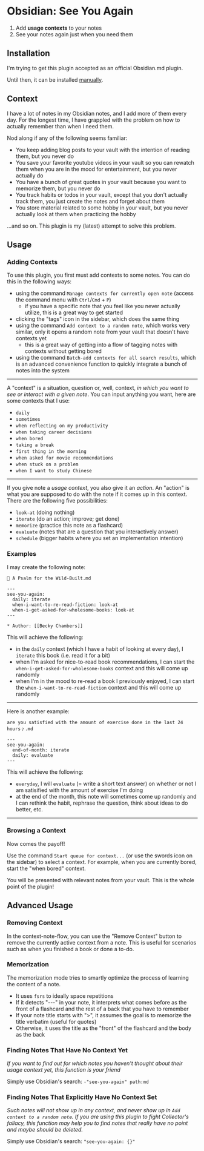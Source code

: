 # Obsidian: See You Again

1. Add **usage contexts** to your notes
2. See your notes again just when you need them

## Installation

I'm trying to get this plugin accepted as an official Obsidian.md plugin.

Until then, it can be installed [manually](https://www.reddit.com/r/ObsidianMD/comments/tpodka/how_can_i_manually_install_plugins/).

## Context

I have a lot of notes in my Obsidian notes, and I add more of them every day.
For the longest time, I have grappled with the problem on how to actually remember than when I need them.

Nod along if any of the following seems familiar:

- You keep adding blog posts to your vault with the intention of reading them, but you never do
- You save your favorite youtube videos in your vault so you can rewatch them when you are in the mood for entertainment, but you never actually do
- You have a bunch of great quotes in your vault because you want to memorize them, but you never do
- You track habits or todos in your vault, except that you don't actually track them, you just create the notes and forget about them
- You store material related to some hobby in your vault, but you never actually look at them when practicing the hobby

...and so on. This plugin is my (latest) attempt to solve this problem.

## Usage 

### Adding Contexts

To use this plugin, you first must add contexts to some notes.
You can do this in the following ways:

- using the command `Manage contexts for currently open note` (access the command menu with `Ctrl`/`Cmd` + `P`)
  - if you have a specific note that you feel like you never actually utilize, this is a great way to get started
- clicking the "tags" icon in the sidebar, which does the same thing
- using the command `Add context to a random note`, which works very similar, only it opens a random note from your vault that doesn't have contexts yet
  - this is a great way of getting into a flow of tagging notes with contexts without getting bored
- using the command `Batch-add contexts for all search results`, which is an advanced convenience function to quickly integrate a bunch of notes into the system

---

A "context" is a situation, question or, well, context, *in which you want to see or interact with a given note*. 
You can input anything you want, here are some contexts that I use:

- `daily`
- `sometimes`
- `when reflecting on my productivity`
- `when taking career decisions`
- `when bored`
- `taking a break`
- `first thing in the morning`
- `when asked for movie recommendations`
- `when stuck on a problem`
- `when I want to study Chinese`

---

If you give note a *usage context*, you also give it an *action*. An "action" is what you are supposed to do with the note if it comes up in this context. There are the following five possibilities:

- `look-at` (doing nothing)
- `iterate` (do an action; improve; get done)
- `memorize` (practice this note as a flashcard)
- `evaluate` (notes that are a question that you interactively answer)
- `schedule` (bigger habits where you set an implementation intention)


### Examples

I may create the following note:

```
📖 A Psalm for the Wild-Built.md
```

```
---
see-you-again:
  daily: iterate
  when-i-want-to-re-read-fiction: look-at
  when-i-get-asked-for-wholesome-books: look-at
---

* Author: [[Becky Chambers]]
```

This will achieve the following:
- in the `daily` context (which I have a habit of looking at every day), I `iterate` this book (i.e. read it for a bit)
- when I'm asked for nice-to-read book recommendations, I can start the `when-i-get-asked-for-wholesome-books` context and this will come up randomly
- when I'm in the mood to re-read a book I previously enjoyed, I can start the `when-i-want-to-re-read-fiction` context and this will come up randomly

---

Here is another example:

```
are you satisfied with the amount of exercise done in the last 24 hours﹖.md
```
```
---
see-you-again:
  end-of-month: iterate
  daily: evaluate
---
```
This will achieve the following:
- `everyday`, I will `evaluate` (= write a short text answer) on whether or not I am satisified with the amount of exercise I'm doing
- at the end of the month, this note will sometimes come up randomly and I can rethink the habit, rephrase the question, think about ideas to do better, etc.

---

### Browsing a Context

Now comes the payoff!

Use the command `Start queue for context...` (or use the swords icon on the sidebar) to select a context. For example, when you are currently bored, start the "when bored" context. 


You will be presented with relevant notes from your vault. This is the whole point of the plugin!

## Advanced Usage

### Removing Context

In the context-note-flow, you can use the "Remove Context" button to remove the currently active context from a note. This is useful for scenarios such as when you finished a book or done a to-do.

### Memorization

The memorization mode tries to smartly optimize the process of learning the content of a note.

- It uses `fsrs` to ideally space repetitions
- If it detects "---" in your note, it interprets what comes before as the front of a flashcard and the rest of a back that you have to remember
- If your note title starts with ">", it assumes the goal is to memorize the title verbatim (useful for quotes)
- Otherwise, it uses the title as the "front" of the flashcard and the body as the back

### Finding Notes That Have No Context Yet

*If you want to find out for which notes you haven't thought about their usage context yet, this function is your friend*

Simply use Obsidian's search: `-"see-you-again" path:md`


### Finding Notes That Explicitly Have No Context Set

*Such notes will not show up in any context, and never show up in `Add context to a random note`. If you are using this plugin to fight Collector's fallacy, this function may help you to find notes that really have no point and maybe should be deleted.*

Simply use Obsidian's search: `"see-you-again: {}"`
